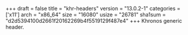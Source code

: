 +++
draft = false
title = "khr-headers"
version = "13.0.2-1"
categories = ['x11']
arch = "x86_64"
size = "16080"
usize = "26781"
sha1sum = "d2d5394100d2661f20162269b4f5519129f487e4"
+++
Khronos generic header.